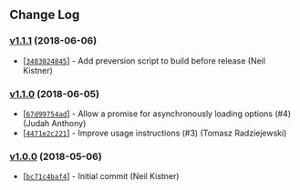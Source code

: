 ## Change Log

### [v1.1.1](https://github.com/wyze/gatsby-source-graphql/releases/tag/v1.1.1) (2018-06-06)

* [[`3403024845`](https://github.com/wyze/gatsby-source-graphql/commit/3403024845)] - Add preversion script to build before release (Neil Kistner)

### [v1.1.0](https://github.com/wyze/gatsby-source-graphql/releases/tag/v1.1.0) (2018-06-05)

* [[`67d99754ad`](https://github.com/wyze/gatsby-source-graphql/commit/67d99754ad)] - Allow a promise for asynchronously loading options (#4) (Judah Anthony)
* [[`4471e2c221`](https://github.com/wyze/gatsby-source-graphql/commit/4471e2c221)] - Improve usage instructions (#3) (Tomasz Radziejewski)

### [v1.0.0](https://github.com/wyze/gatsby-source-graphql/releases/tag/v1.0.0) (2018-05-06)

* [[`bc71c4baf4`](https://github.com/wyze/gatsby-source-graphql/commit/bc71c4baf4)] - Initial commit (Neil Kistner)
